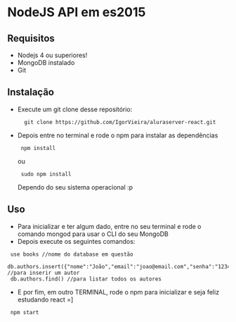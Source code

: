 # NodeJS API em  es2015 


## Requisitos

 - Nodejs 4 ou superiores!
 - MongoDB instalado
 - Git


## Instalação

- Execute um git clone desse repositório:
  ```
    git clone https://github.com/IgorVieira/aluraserver-react.git
  ```

- Depois entre no terminal e rode o npm para instalar as dependências

  ```
   npm install
  ```

  ou

  ```
   sudo npm install
  ```

  Dependo do seu sistema operacional :p



## Uso

 - Para inicializar e ter algum dado, entre no seu terminal e rode o comando mongod para usar o CLI do seu MongoDB
 - Depois execute os seguintes comandos:

 ```
  use books //nome do database em questão
  db.authors.insert({"nome":"João","email":"joao@email.com","senha":"1234"}) //para inserir um autor
  db.authors.find() //para listar todos os autores

 ```

 - E por fim, em outro TERMINAL, rode o npm para inicializar e seja feliz estudando react =]

 ```
  npm start
 ```